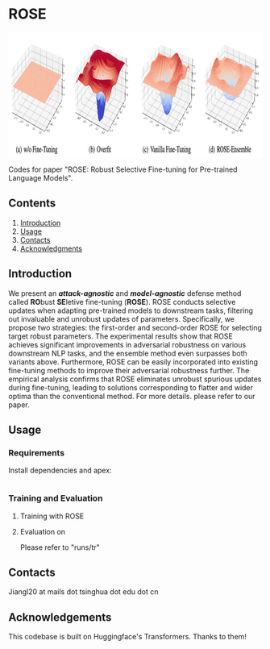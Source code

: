 # ROSE

<p align="center"> <img src='docs/rose.png' align="center" height="250px"> </p>


Codes for paper "ROSE: Robust Selective Fine-tuning for Pre-trained Language Models".

## Contents

1. [Introduction](#introduction)
2. [Usage](#usage)
3. [Contacts](#contacts)
4. [Acknowledgments](#acknowledgments)

## Introduction

We present an ***attack-agnostic*** and ***model-agnostic*** defense method called **RO**bust **SE**letive fine-tuning (**ROSE**).
ROSE conducts selective updates when adapting pre-trained models to downstream tasks, filtering out invaluable and unrobust updates of parameters.
Specifically, we propose two strategies: the first-order and second-order ROSE for selecting target robust parameters.
The experimental results show that ROSE achieves significant improvements in adversarial robustness on various downstream NLP tasks, and the ensemble method even surpasses both variants above.
Furthermore, ROSE can be easily incorporated into existing fine-tuning methods to improve their adversarial robustness further.
The empirical analysis confirms that ROSE eliminates unrobust spurious updates during fine-tuning, leading to solutions corresponding to flatter and wider optima than the conventional method. For more details. please refer to our paper.

## Usage



### Requirements

Install dependencies and apex:

```

```

### Training and Evaluation

1. Training with ROSE 

2. Evaluation on 

   Please refer to "runs/tr"

## Contacts

Jiangl20 at mails dot tsinghua dot edu dot cn

## Acknowledgements

This codebase is built on Huggingface's Transformers. Thanks to them!